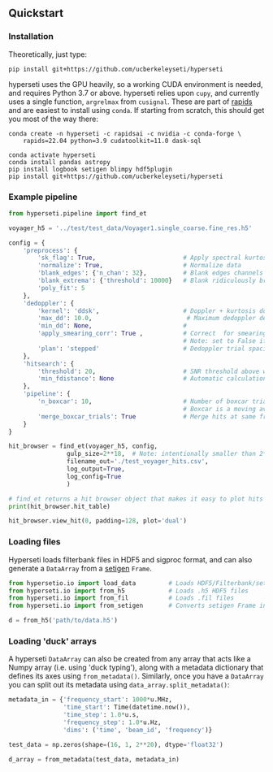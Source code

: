 ## Quickstart

### Installation

Theoretically, just type:

```
pip install git+https://github.com/ucberkeleyseti/hyperseti
```

hyperseti uses the GPU heavily, so a working CUDA environment is needed, and
requires Python 3.7 or above.
hyperseti relies upon `cupy`, and currently uses a single function, 
`argrelmax` from `cusignal`. These are part of [rapids](https://rapids.ai/start.html)
and are easiest to install using `conda`. If starting from scratch, this should get you most of
the way there:

```
conda create -n hyperseti -c rapidsai -c nvidia -c conda-forge \
    rapids=22.04 python=3.9 cudatoolkit=11.0 dask-sql 

conda activate hyperseti
conda install pandas astropy
pip install logbook setigen blimpy hdf5plugin
pip install git+https://github.com/ucberkeleyseti/hyperseti
```

### Example pipeline

```python
from hyperseti.pipeline import find_et

voyager_h5 = '../test/test_data/Voyager1.single_coarse.fine_res.h5'

config = {
    'preprocess': {
        'sk_flag': True,                        # Apply spectral kurtosis flagging
        'normalize': True,                      # Normalize data
        'blank_edges': {'n_chan': 32},          # Blank edges channels
        'blank_extrema': {'threshold': 10000}   # Blank ridiculously bright signals before search
        'poly_fit': 5                     
    },
    'dedoppler': {
        'kernel': 'ddsk',                       # Doppler + kurtosis doppler (ddsk)
        'max_dd': 10.0,                          # Maximum dedoppler delay, 5 Hz/s
        'min_dd': None,                         # 
        'apply_smearing_corr': True ,           # Correct  for smearing within dedoppler kernel 
                                                # Note: set to False if using multiple boxcars 
        'plan': 'stepped'                       # Dedoppler trial spacing plan (stepped = less memory)
    },
    'hitsearch': {
        'threshold': 20,                        # SNR threshold above which to consider a hit
        'min_fdistance': None                   # Automatic calculation of min. channel spacing between hits
    },
    'pipeline': {
        'n_boxcar': 10,                         # Number of boxcar trials to apply (10 stages, 2^10 channels)
                                                # Boxcar is a moving average to compensate for smearing / broadband
        'merge_boxcar_trials': True             # Merge hits at same frequency that are found in multiple boxcars
    }
}

hit_browser = find_et(voyager_h5, config, 
                gulp_size=2**18,  # Note: intentionally smaller than 2**20 to test slice offset
                filename_out='./test_voyager_hits.csv',
                log_output=True,
                log_config=True
                )

# find_et returns a hit browser object that makes it easy to plot hits 
print(hit_browser.hit_table)

hit_browser.view_hit(0, padding=128, plot='dual')
```

### Loading files

Hyperseti loads filterbank files in HDF5 and sigproc format, and can also generate a `DataArray` from a [setigen](https://github.com/bbrzycki/setigen) `Frame`. 

```python
from hypersetio.io import load_data         # Loads HDF5/Filterbank/setigen
from hyperseti.io import from_h5            # Loads .h5 HDF5 files
from hyperseti.io import from_fil           # Loads .fil files
from hyperseti.io import from_setigen       # Converts setigen Frame into DataArray

d = from_h5('path/to/data.h5')
```

### Loading 'duck' arrays

A hyperseti `DataArray` can also be created from any array that acts like a Numpy array (i.e. using 'duck typing'), along with a metadata dictionary that defines its axes using `from_metadata()`. Similarly, once you have a `DataArray` you can split out its metadata using
`data_array.split_metadata()`:

```python
metadata_in = {'frequency_start': 1000*u.MHz,
               'time_start': Time(datetime.now()),
               'time_step': 1.0*u.s, 
               'frequency_step': 1.0*u.Hz,
               'dims': ('time', 'beam_id', 'frequency')}

test_data = np.zeros(shape=(16, 1, 2**20), dtype='float32')

d_array = from_metadata(test_data, metadata_in)
```
